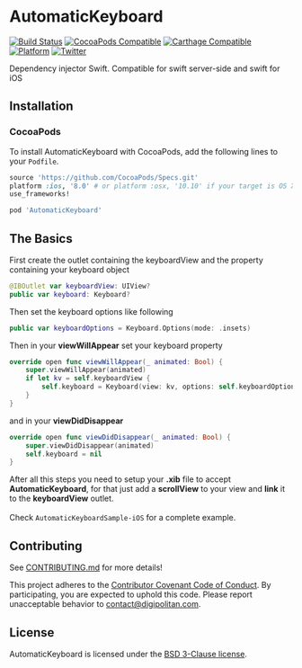 AutomaticKeyboard
=================================

[![Build Status](https://travis-ci.org/Digipolitan/dependency-injector.svg?branch=master)](https://travis-ci.org/Digipolitan/dependency-injector)
[![CocoaPods Compatible](https://img.shields.io/cocoapods/v/AutomaticKeyboard.svg)](https://img.shields.io/cocoapods/v/AutomaticKeyboard.svg)
[![Carthage Compatible](https://img.shields.io/badge/Carthage-compatible-4BC51D.svg?style=flat)](https://github.com/Carthage/Carthage)
[![Platform](https://img.shields.io/cocoapods/p/AutomaticKeyboard.svg?style=flat)](http://cocoadocs.org/docsets/AutomaticKeyboard)
[![Twitter](https://img.shields.io/badge/twitter-@Digipolitan-blue.svg?style=flat)](http://twitter.com/Digipolitan)

Dependency injector Swift. Compatible for swift server-side and swift for iOS

## Installation

### CocoaPods

To install AutomaticKeyboard with CocoaPods, add the following lines to your `Podfile`.

```ruby
source 'https://github.com/CocoaPods/Specs.git'
platform :ios, '8.0' # or platform :osx, '10.10' if your target is OS X.
use_frameworks!

pod 'AutomaticKeyboard'
```

## The Basics

First create the outlet containing the keyboardView and the property containing your keyboard object

```swift
@IBOutlet var keyboardView: UIView?
public var keyboard: Keyboard?
```

Then set the keyboard options like following

```swift
public var keyboardOptions = Keyboard.Options(mode: .insets)
```

Then in your **viewWillAppear** set your keyboard property

```swift
override open func viewWillAppear(_ animated: Bool) {
    super.viewWillAppear(animated)
    if let kv = self.keyboardView {
        self.keyboard = Keyboard(view: kv, options: self.keyboardOptions)
    }
}
```
and in your **viewDidDisappear**

```swift
override open func viewDidDisappear(_ animated: Bool) {
    super.viewDidDisappear(animated)
    self.keyboard = nil
}
```

After all this steps you need to setup your **.xib** file to accept **AutomaticKeyboard**, for that just add a **scrollView** to your view and **link** it to the **keyboardView** outlet.<br><br>
Check `AutomaticKeyboardSample-iOS` for a complete example.

## Contributing

See [CONTRIBUTING.md](CONTRIBUTING.md) for more details!

This project adheres to the [Contributor Covenant Code of Conduct](CODE_OF_CONDUCT.md).
By participating, you are expected to uphold this code. Please report
unacceptable behavior to [contact@digipolitan.com](mailto:contact@digipolitan.com).

## License

AutomaticKeyboard is licensed under the [BSD 3-Clause license](LICENSE).
